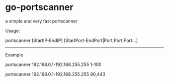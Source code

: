 # go-portscanner
a simple and very fast portscanner

Usage:

portscanner [StartIP-EndIP] [StartPort-EndPort|Port,Port,Port...] 

----------------------------------------------------------------------------

Example

portscanner 192.168.0.1-192.168.255.255 1-100

portscanner 192.168.0.1-192.168.255.255 80,443
